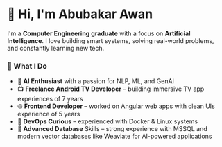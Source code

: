 # 👋 Hi, I'm Abubakar Awan
I'm a **Computer Engineering graduate** with a focus on **Artificial Intelligence**. I love building smart systems, solving real-world problems, and constantly learning new tech.
### 💼 What I Do
- 🧠 **AI Enthusiast** with a passion for NLP, ML, and GenAI
- 📺 **Freelance Android TV Developer** – building immersive TV app experiences of 7 years
- 🌐 **Frontend Developer** – worked on Angular web apps with clean UIs experience of 5 years
- 🐳 **DevOps Curious** – experienced with Docker & Linux systems
- 🧩 **Advanced Database** Skills – strong experience with MSSQL and modern vector databases like Weaviate for AI-powered applications
